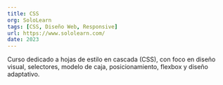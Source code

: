 ```yaml
---
title: CSS
org: SoloLearn
tags: [CSS, Diseño Web, Responsive]
url: https://www.sololearn.com/
date: 2023
---
```


Curso dedicado a hojas de estilo en cascada (CSS), con foco en diseño visual, selectores, modelo de caja, posicionamiento, flexbox y diseño adaptativo.
